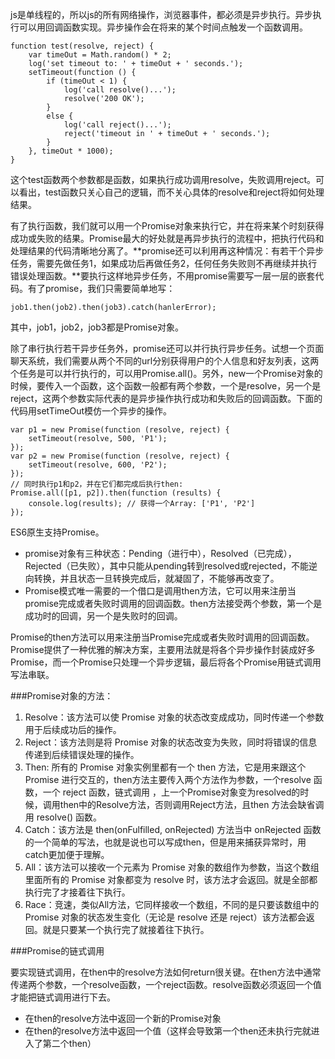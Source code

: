 js是单线程的，所以js的所有网络操作，浏览器事件，都必须是异步执行。异步执行可以用回调函数实现。异步操作会在将来的某个时间点触发一个函数调用。


	function test(resolve, reject) {
   		var timeOut = Math.random() * 2;
		log('set timeout to: ' + timeOut + ' seconds.');
    	setTimeout(function () {
        	if (timeOut < 1) {
        	    log('call resolve()...');
        	    resolve('200 OK');
       		}
       	 	else {
            	log('call reject()...');
            	reject('timeout in ' + timeOut + ' seconds.');
        	}
    	}, timeOut * 1000);
	}

这个test函数两个参数都是函数，如果执行成功调用resolve，失败调用reject。可以看出，test函数只关心自己的逻辑，而不关心具体的resolve和reject将如何处理结果。

有了执行函数，我们就可以用一个Promise对象来执行它，并在将来某个时刻获得成功或失败的结果。Promise最大的好处就是再异步执行的流程中，把执行代码和处理结果的代码清晰地分离了。**promise还可以利用再这种情况：有若干个异步任务，需要先做任务1，如果成功后再做任务2，任何任务失败则不再继续并执行错误处理函数。**要执行这样地异步任务，不用promise需要写一层一层的嵌套代码。有了promise，我们只需要简单地写：

	job1.then(job2).then(job3).catch(hanlerError);

其中，job1，job2，job3都是Promise对象。

除了串行执行若干异步任务外，promise还可以并行执行异步任务。试想一个页面聊天系统，我们需要从两个不同的url分别获得用户的个人信息和好友列表，这两个任务是可以并行执行的，可以用Promise.all()。另外，new一个Promise对象的时候，要传入一个函数，这个函数一般都有两个参数，一个是resolve，另一个是reject，这两个参数实际代表的是异步操作执行成功和失败后的回调函数。下面的代码用setTimeOut模仿一个异步的操作。

	var p1 = new Promise(function (resolve, reject) {
	    setTimeout(resolve, 500, 'P1');
	});
	var p2 = new Promise(function (resolve, reject) {
	    setTimeout(resolve, 600, 'P2');
	});
	// 同时执行p1和p2，并在它们都完成后执行then:
	Promise.all([p1, p2]).then(function (results) {
	    console.log(results); // 获得一个Array: ['P1', 'P2']
	});

ES6原生支持Promise。

* promise对象有三种状态：Pending（进行中），Resolved（已完成），Rejected（已失败），其中只能从pending转到resolved或rejected，不能逆向转换，并且状态一旦转换完成后，就凝固了，不能够再改变了。
* Promise模式唯一需要的一个借口是调用then方法，它可以用来注册当promise完成或者失败时调用的回调函数。then方法接受两个参数，第一个是成功时的回调，另一个是失败时的回调。

Promise的then方法可以用来注册当Promise完成或者失败时调用的回调函数。Promise提供了一种优雅的解决方案，主要用法就是将各个异步操作封装成好多Promise，而一个Promise只处理一个异步逻辑，最后将各个Promise用链式调用写法串联。

###Promise对象的方法：

1. Resolve：该方法可以使 Promise 对象的状态改变成成功，同时传递一个参数用于后续成功后的操作。
2. Reject：该方法则是将 Promise 对象的状态改变为失败，同时将错误的信息传递到后续错误处理的操作。
3. Then: 所有的 Promise 对象实例里都有一个 then 方法，它是用来跟这个 Promise 进行交互的，then方法主要传入两个方法作为参数，一个resolve 函数，一个 reject 函数，链式调用 ，上一个Promise对象变为resolved的时候，调用then中的Resolve方法，否则调用Reject方法，且then 方法会缺省调用 resolve() 函数。
4. Catch：该方法是 then(onFulfilled, onRejected) 方法当中 onRejected 函数的一个简单的写法，也就是说也可以写成then，但是用来捕获异常时，用catch更加便于理解。
5. All：该方法可以接收一个元素为 Promise 对象的数组作为参数，当这个数组里面所有的 Promise 对象都变为 resolve 时，该方法才会返回。就是全部都执行完了才接着往下执行。
6. Race：竞速，类似All方法，它同样接收一个数组，不同的是只要该数组中的 Promise 对象的状态发生变化（无论是 resolve 还是 reject）该方法都会返回。就是只要某一个执行完了就接着往下执行。

###Promise的链式调用

要实现链式调用，在then中的resolve方法如何return很关键。在then方法中通常传递两个参数，一个resolve函数，一个reject函数。resolve函数必须返回一个值才能把链式调用进行下去。

* 在then的resolve方法中返回一个新的Promise对象
* 在then的resolve方法中返回一个值（这样会导致第一个then还未执行完就进入了第二个then）
	